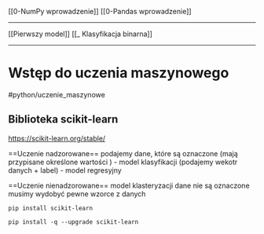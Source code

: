 [[0-NumPy wprowadzenie]]
[[0-Pandas wprowadzenie]]

---
[[Pierwszy model]]
[[_ Klasyfikacja binarna]]

---
# Wstęp do uczenia maszynowego
#python/uczenie_maszynowe


## Biblioteka scikit-learn
https://scikit-learn.org/stable/

==Uczenie nadzorowane==
podajemy dane, które są oznaczone (mają przypisane określone wartości )
	- model klasyfikacji (podajemy wekotr danych + label)
	- model regresyjny 

==Uczenie nienadzorowane==
model klasteryzacji
	dane nie są oznaczone
	musimy wydobyć pewne wzorce z danych 

`pip install scikit-learn`

`pip install -q --upgrade scikit-learn`


